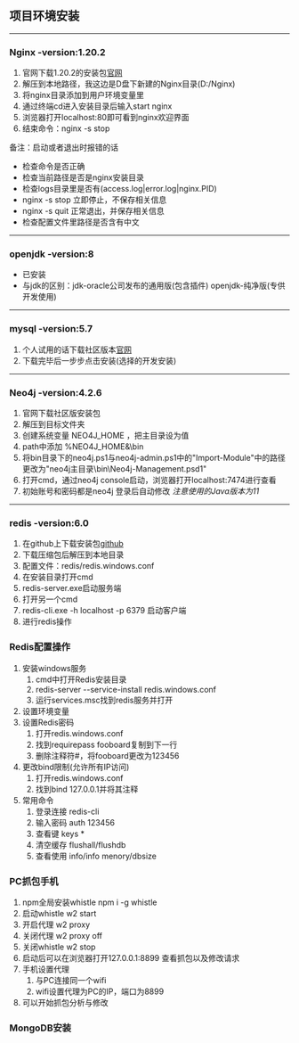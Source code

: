 ## 项目环境安装
***

### **Nginx -version:1.20.2**
1. 官网下载1.20.2的安装包[官网](http://nginx.org/en/download.html)
2. 解压到本地路径，我这边是D盘下新建的Nginx目录(D:/Nginx)
3. 将nginx目录添加到用户环境变量里
4. 通过终端cd进入安装目录后输入start nginx
5. 浏览器打开localhost:80即可看到nginx欢迎界面
6. 结束命令：nginx -s stop

备注：启动或者退出时报错的话
- 检查命令是否正确
- 检查当前路径是否是nginx安装目录
- 检查logs目录里是否有(access.log|error.log|nginx.PID)
- nginx -s stop  立即停止，不保存相关信息
- nginx -s quit  正常退出，并保存相关信息
- 检查配置文件里路径是否含有中文

***

### **openjdk -version:8**
- 已安装
- 与jdk的区别：jdk-oracle公司发布的通用版(包含插件)   openjdk-纯净版(专供开发使用)
***

### **mysql -version:5.7**
1. 个人试用的话下载社区版本[官网](https://dev.mysql.com/downloads/installer/)
2. 下载完毕后一步步点击安装(选择的开发安装)

***

### **Neo4j -version:4.2.6**
1. 官网下载社区版安装包
2. 解压到目标文件夹
3. 创建系统变量 NEO4J_HOME ，把主目录设为值
4. path中添加 %NEO4J_HOME&\bin
5. 将bin目录下的neo4j.ps1与neo4j-admin.ps1中的"Import-Module"中的路径更改为"neo4j主目录\bin\Neo4j-Management.psd1"
6. 打开cmd，通过neo4j console启动，浏览器打开localhost:7474进行查看
7. 初始账号和密码都是neo4j  登录后自动修改
*注意使用的Java版本为11*

***

### **redis -version:6.0**
1. 在github上下载安装包[github](https://github.com/tporadowski/redis/releases)
2. 下载压缩包后解压到本地目录
3. 配置文件：redis/redis.windows.conf
4. 在安装目录打开cmd
5. redis-server.exe启动服务端
6. 打开另一个cmd
7. redis-cli.exe -h localhost -p 6379 启动客户端
8. 进行redis操作

### **Redis配置操作**
1. 安装windows服务
   1. cmd中打开Redis安装目录
   2. redis-server --service-install redis.windows.conf
   3. 运行services.msc找到redis服务并打开
2. 设置环境变量
3. 设置Redis密码
   1. 打开redis.windows.conf
   2. 找到requirepass fooboard复制到下一行
   3. 删除注释符#，将fooboard更改为123456
4. 更改bind限制(允许所有IP访问)
   1. 打开redis.windows.conf
   2. 找到bind 127.0.0.1并将其注释
5. 常用命令
   1. 登录连接  redis-cli
   2. 输入密码  auth 123456
   3. 查看键    keys *
   4. 清空缓存  flushall/flushdb
   5. 查看使用  info/info menory/dbsize

### **PC抓包手机**
1. npm全局安装whistle npm i -g whistle
2. 启动whistle w2 start
3. 开启代理 w2 proxy
4. 关闭代理 w2 proxy off
5. 关闭whistle w2 stop
6. 启动后可以在浏览器打开127.0.0.1:8899 查看抓包以及修改请求
7. 手机设置代理
   1. 与PC连接同一个wifi
   2. wifi设置代理为PC的IP，端口为8899
8. 可以开始抓包分析与修改
   
### **MongoDB安装**
